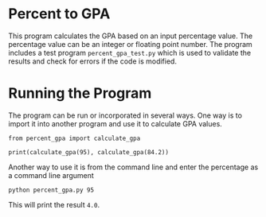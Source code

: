 # Percent to GPA
This program calculates the GPA based on an input percentage value. The percentage value can be an integer or floating point number. The program includes a test program `percent_gpa_test.py` which is used to validate the results and check for errors if the code is modified. 

# Running the Program
The program can be run or incorporated in several ways. One way is to import it into another program and use it to calculate GPA values. 

```
from percent_gpa import calculate_gpa 

print(calculate_gpa(95), calculate_gpa(84.2))
```

Another way to use it is from the command line and enter the percentage as a command line argument
```
python percent_gpa.py 95
```
This will print the result `4.0`. 
